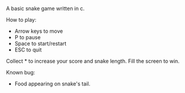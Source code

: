 A basic snake game written in c.

How to play:
- Arrow keys to move
- P to pause
- Space to start/restart
- ESC to quit

Collect * to increase your score and snake length. Fill the screen to win.

Known bug:
- Food appearing on snake's tail.
